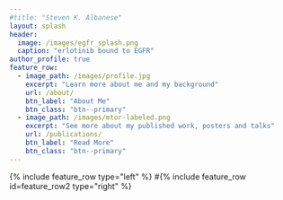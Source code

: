 ```yaml
---
#title: "Steven K. Albanese"
layout: splash
header:
  image: /images/egfr_splash.png
  caption: "erlotinib bound to EGFR"
author_profile: true
feature_row:
  - image_path: /images/profile.jpg
    excerpt: "Learn more about me and my background"
    url: /about/
    btn_label: "About Me"
    btn_class: "btn--primary"
  - image_path: /images/mtor-labeled.png
    excerpt: "See more about my published work, posters and talks"
    url: /publications/
    btn_label: "Read More"
    btn_class: "btn--primary"
--- 
```


{% include feature_row type="left" %}
#{% include feature_row id=feature_row2 type="right" %}
